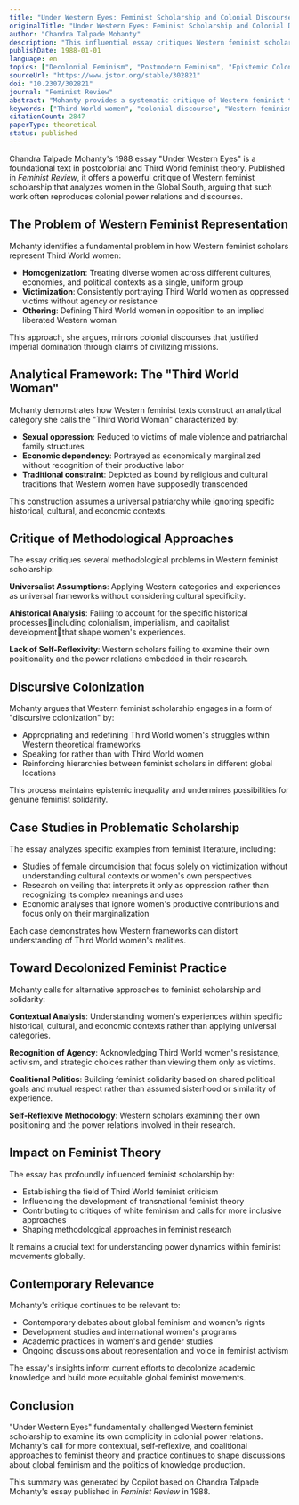 ```yaml
---
title: "Under Western Eyes: Feminist Scholarship and Colonial Discourses"
originalTitle: "Under Western Eyes: Feminist Scholarship and Colonial Discourses"
author: "Chandra Talpade Mohanty"
description: "This influential essay critiques Western feminist scholarship that represents Third World women as a monolithic, oppressed group without agency. Mohanty argues that such representations perpetuate colonial discourses and calls for a more nuanced, contextualized understanding of women's experiences across different cultures and geopolitical locations."
publishDate: 1988-01-01
language: en
topics: ["Decolonial Feminism", "Postmodern Feminism", "Epistemic Colonialism Critique", "Cultural Critique", "Third World Feminism"]
sourceUrl: "https://www.jstor.org/stable/302821"
doi: "10.2307/302821"
journal: "Feminist Review"
abstract: "Mohanty provides a systematic critique of Western feminist texts that analyze Third World women, arguing that they often employ colonial discourses that construct women in the Global South as victims without agency. She demonstrates how this scholarship reproduces power relations between First and Third World women and calls for feminist solidarity based on mutual respect and political coalition rather than assumed sisterhood."
keywords: ["Third World women", "colonial discourse", "Western feminism", "postcolonial theory", "feminist epistemology"]
citationCount: 2847
paperType: theoretical
status: published
---
```


Chandra Talpade Mohanty's 1988 essay "Under Western Eyes" is a foundational text in postcolonial and Third World feminist theory. Published in *Feminist Review*, it offers a powerful critique of Western feminist scholarship that analyzes women in the Global South, arguing that such work often reproduces colonial power relations and discourses.

## The Problem of Western Feminist Representation

Mohanty identifies a fundamental problem in how Western feminist scholars represent Third World women:

- **Homogenization**: Treating diverse women across different cultures, economies, and political contexts as a single, uniform group
- **Victimization**: Consistently portraying Third World women as oppressed victims without agency or resistance
- **Othering**: Defining Third World women in opposition to an implied liberated Western woman

This approach, she argues, mirrors colonial discourses that justified imperial domination through claims of civilizing missions.

## Analytical Framework: The "Third World Woman"

Mohanty demonstrates how Western feminist texts construct an analytical category she calls the "Third World Woman" characterized by:

- **Sexual oppression**: Reduced to victims of male violence and patriarchal family structures
- **Economic dependency**: Portrayed as economically marginalized without recognition of their productive labor
- **Traditional constraint**: Depicted as bound by religious and cultural traditions that Western women have supposedly transcended

This construction assumes a universal patriarchy while ignoring specific historical, cultural, and economic contexts.

## Critique of Methodological Approaches

The essay critiques several methodological problems in Western feminist scholarship:

**Universalist Assumptions**: Applying Western categories and experiences as universal frameworks without considering cultural specificity.

**Ahistorical Analysis**: Failing to account for the specific historical processesincluding colonialism, imperialism, and capitalist developmentthat shape women's experiences.

**Lack of Self-Reflexivity**: Western scholars failing to examine their own positionality and the power relations embedded in their research.

## Discursive Colonization

Mohanty argues that Western feminist scholarship engages in a form of "discursive colonization" by:

- Appropriating and redefining Third World women's struggles within Western theoretical frameworks
- Speaking for rather than with Third World women
- Reinforcing hierarchies between feminist scholars in different global locations

This process maintains epistemic inequality and undermines possibilities for genuine feminist solidarity.

## Case Studies in Problematic Scholarship

The essay analyzes specific examples from feminist literature, including:

- Studies of female circumcision that focus solely on victimization without understanding cultural contexts or women's own perspectives
- Research on veiling that interprets it only as oppression rather than recognizing its complex meanings and uses
- Economic analyses that ignore women's productive contributions and focus only on their marginalization

Each case demonstrates how Western frameworks can distort understanding of Third World women's realities.

## Toward Decolonized Feminist Practice

Mohanty calls for alternative approaches to feminist scholarship and solidarity:

**Contextual Analysis**: Understanding women's experiences within specific historical, cultural, and economic contexts rather than applying universal categories.

**Recognition of Agency**: Acknowledging Third World women's resistance, activism, and strategic choices rather than viewing them only as victims.

**Coalitional Politics**: Building feminist solidarity based on shared political goals and mutual respect rather than assumed sisterhood or similarity of experience.

**Self-Reflexive Methodology**: Western scholars examining their own positioning and the power relations involved in their research.

## Impact on Feminist Theory

The essay has profoundly influenced feminist scholarship by:

- Establishing the field of Third World feminist criticism
- Influencing the development of transnational feminist theory
- Contributing to critiques of white feminism and calls for more inclusive approaches
- Shaping methodological approaches in feminist research

It remains a crucial text for understanding power dynamics within feminist movements globally.

## Contemporary Relevance

Mohanty's critique continues to be relevant to:

- Contemporary debates about global feminism and women's rights
- Development studies and international women's programs
- Academic practices in women's and gender studies
- Ongoing discussions about representation and voice in feminist activism

The essay's insights inform current efforts to decolonize academic knowledge and build more equitable global feminist movements.

## Conclusion

"Under Western Eyes" fundamentally challenged Western feminist scholarship to examine its own complicity in colonial power relations. Mohanty's call for more contextual, self-reflexive, and coalitional approaches to feminist theory and practice continues to shape discussions about global feminism and the politics of knowledge production.

This summary was generated by Copilot based on Chandra Talpade Mohanty's essay published in *Feminist Review* in 1988.